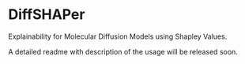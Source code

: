 # DiffSHAPer
Explainability for Molecular Diffusion Models using Shapley Values.

A detailed readme with description of the usage will be released soon.
